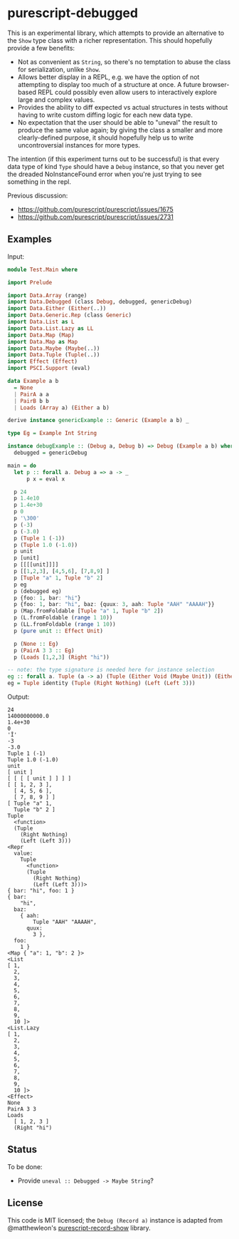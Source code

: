 # purescript-debugged

This is an experimental library, which attempts to provide an alternative to
the `Show` type class with a richer representation. This should hopefully
provide a few benefits:

- Not as convenient as `String`, so there's no temptation to abuse the class
  for serialization, unlike `Show`.
- Allows better display in a REPL, e.g. we have the option of not attempting to
  display too much of a structure at once. A future browser-based REPL could
  possibly even allow users to interactively explore large and complex values.
- Provides the ability to diff expected vs actual structures in tests without
  having to write custom diffing logic for each new data type.
- No expectation that the user should be able to "uneval" the result to produce
  the same value again; by giving the class a smaller and more clearly-defined
  purpose, it should hopefully help us to write uncontroversial instances for
  more types.

The intention (if this experiment turns out to be successful) is that every
data type of kind `Type` should have a `Debug` instance, so that you never get
the dreaded NoInstanceFound error when you're just trying to see something in
the repl.

Previous discussion:

- https://github.com/purescript/purescript/issues/1675
- https://github.com/purescript/purescript/issues/2731

## Examples

Input:

```purescript
module Test.Main where

import Prelude

import Data.Array (range)
import Data.Debugged (class Debug, debugged, genericDebug)
import Data.Either (Either(..))
import Data.Generic.Rep (class Generic)
import Data.List as L
import Data.List.Lazy as LL
import Data.Map (Map)
import Data.Map as Map
import Data.Maybe (Maybe(..))
import Data.Tuple (Tuple(..))
import Effect (Effect)
import PSCI.Support (eval)

data Example a b
  = None
  | PairA a a
  | PairB b b
  | Loads (Array a) (Either a b)

derive instance genericExample :: Generic (Example a b) _

type Eg = Example Int String

instance debugExample :: (Debug a, Debug b) => Debug (Example a b) where
  debugged = genericDebug

main = do
  let p :: forall a. Debug a => a -> _
      p x = eval x

  p 24
  p 1.4e10
  p 1.4e+30
  p 0
  p '\300'
  p (-3)
  p (-3.0)
  p (Tuple 1 (-1))
  p (Tuple 1.0 (-1.0))
  p unit
  p [unit]
  p [[[[unit]]]]
  p [[1,2,3], [4,5,6], [7,8,9] ]
  p [Tuple "a" 1, Tuple "b" 2]
  p eg
  p (debugged eg)
  p {foo: 1, bar: "hi"}
  p {foo: 1, bar: "hi", baz: {quux: 3, aah: Tuple "AAH" "AAAAH"}}
  p (Map.fromFoldable [Tuple "a" 1, Tuple "b" 2])
  p (L.fromFoldable (range 1 10))
  p (LL.fromFoldable (range 1 10))
  p (pure unit :: Effect Unit)

  p (None :: Eg)
  p (PairA 3 3 :: Eg)
  p (Loads [1,2,3] (Right "hi"))

-- note: the type signature is needed here for instance selection
eg :: forall a. Tuple (a -> a) (Tuple (Either Void (Maybe Unit)) (Either (Either Int Int) Int))
eg = Tuple identity (Tuple (Right Nothing) (Left (Left 3)))

```

Output:

```
24
14000000000.0
1.4e+30
0
'Ĭ'
-3
-3.0
Tuple 1 (-1)
Tuple 1.0 (-1.0)
unit
[ unit ]
[ [ [ [ unit ] ] ] ]
[ [ 1, 2, 3 ],
  [ 4, 5, 6 ],
  [ 7, 8, 9 ] ]
[ Tuple "a" 1,
  Tuple "b" 2 ]
Tuple
  <function>
  (Tuple
    (Right Nothing)
    (Left (Left 3)))
<Repr
  value:
    Tuple
      <function>
      (Tuple
        (Right Nothing)
        (Left (Left 3)))>
{ bar: "hi", foo: 1 }
{ bar:
    "hi",
  baz:
    { aah:
        Tuple "AAH" "AAAAH",
      quux:
        3 },
  foo:
    1 }
<Map { "a": 1, "b": 2 }>
<List
[ 1,
  2,
  3,
  4,
  5,
  6,
  7,
  8,
  9,
  10 ]>
<List.Lazy
[ 1,
  2,
  3,
  4,
  5,
  6,
  7,
  8,
  9,
  10 ]>
<Effect>
None
PairA 3 3
Loads
  [ 1, 2, 3 ]
  (Right "hi")
```


## Status

To be done:

- Provide `uneval :: Debugged -> Maybe String`?

## License

This code is MIT licensed; the `Debug (Record a)` instance is adapted from
@matthewleon's [purescript-record-show][] library.

[purescript-record-show]: https://github.com/matthewleon/purescript-record-show
